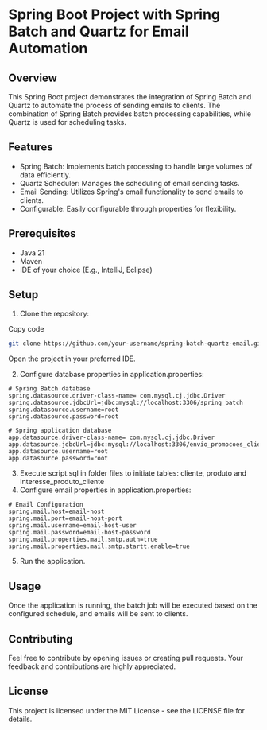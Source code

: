 # Spring Boot Project with Spring Batch and Quartz for Email Automation
## Overview
This Spring Boot project demonstrates the integration of Spring Batch and Quartz to automate the process of sending emails to clients. The combination of Spring Batch provides batch processing capabilities, while Quartz is used for scheduling tasks.

## Features
- Spring Batch: Implements batch processing to handle large volumes of data efficiently.
- Quartz Scheduler: Manages the scheduling of email sending tasks.
- Email Sending: Utilizes Spring's email functionality to send emails to clients.
- Configurable: Easily configurable through properties for flexibility.
## Prerequisites
- Java 21
- Maven
- IDE of your choice (E.g., IntelliJ, Eclipse)
## Setup

1) Clone the repository:

Copy code
```bash
git clone https://github.com/your-username/spring-batch-quartz-email.git
```
Open the project in your preferred IDE.

2) Configure database properties in application.properties:

```properties
# Spring Batch database
spring.datasource.driver-class-name= com.mysql.cj.jdbc.Driver
spring.datasource.jdbcUrl=jdbc:mysql://localhost:3306/spring_batch
spring.datasource.username=root
spring.datasource.password=root

# Spring application database
app.datasource.driver-class-name= com.mysql.cj.jdbc.Driver
app.datasource.jdbcUrl=jdbc:mysql://localhost:3306/envio_promocoes_clientes
app.datasource.username=root
app.datasource.password=root
```

3) Execute script.sql in folder files to initiate tables: cliente, produto and interesse_produto_cliente
4) Configure email properties in application.properties:

```properties
# Email Configuration
spring.mail.host=email-host
spring.mail.port=email-host-port
spring.mail.username=email-host-user
spring.mail.password=email-host-password
spring.mail.properties.mail.smtp.auth=true
spring.mail.properties.mail.smtp.startt.enable=true
```

5) Run the application.

## Usage
Once the application is running, the batch job will be executed based on the configured schedule, and emails will be sent to clients.

## Contributing
Feel free to contribute by opening issues or creating pull requests. Your feedback and contributions are highly appreciated.

## License
This project is licensed under the MIT License - see the LICENSE file for details.